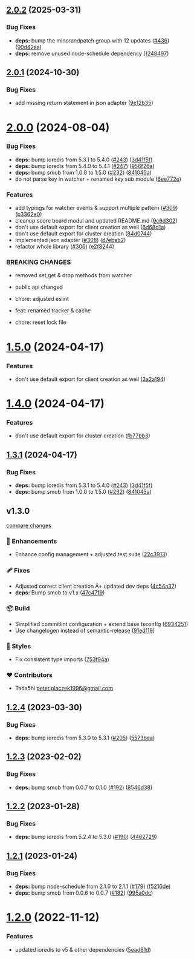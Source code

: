 ## [2.0.2](https://github.com/tada5hi/redis-extension/compare/v2.0.1...v2.0.2) (2025-03-31)


### Bug Fixes

* **deps:** bump the minorandpatch group with 12 updates ([#436](https://github.com/tada5hi/redis-extension/issues/436)) ([90d42aa](https://github.com/tada5hi/redis-extension/commit/90d42aa7fe981a23533305e19614915bd2ed3e21))
* **deps:** remove unused node-schedule dependency ([1248497](https://github.com/tada5hi/redis-extension/commit/1248497afbfed56720f17c433a8a6f385e9734a4))

## [2.0.1](https://github.com/tada5hi/redis-extension/compare/v2.0.0...v2.0.1) (2024-10-30)


### Bug Fixes

* add missing return statement in json adapter ([9e12b35](https://github.com/tada5hi/redis-extension/commit/9e12b3589cb24716ecbabdf5d613b69961265eb6))

# [2.0.0](https://github.com/tada5hi/redis-extension/compare/v1.3.0...v2.0.0) (2024-08-04)


### Bug Fixes

* **deps:** bump ioredis from 5.3.1 to 5.4.0 ([#243](https://github.com/tada5hi/redis-extension/issues/243)) ([3d41f5f](https://github.com/tada5hi/redis-extension/commit/3d41f5fb0a261b0b8a9b01deab211d2e0f3fafbe))
* **deps:** bump ioredis from 5.4.0 to 5.4.1 ([#247](https://github.com/tada5hi/redis-extension/issues/247)) ([956f26a](https://github.com/tada5hi/redis-extension/commit/956f26a36976e1314eb4bf2bf9473aecaee058b0))
* **deps:** bump smob from 1.0.0 to 1.5.0 ([#232](https://github.com/tada5hi/redis-extension/issues/232)) ([841045a](https://github.com/tada5hi/redis-extension/commit/841045a3e057bbfdf21ec2ef00948ab3e3a178ab))
* do not parse key in watcher + renamed key sub module ([6ee772e](https://github.com/tada5hi/redis-extension/commit/6ee772e0c2611793d29c9ab4bffdc3ac729ca1df))


### Features

* add typings for watcher events & support multiple pattern ([#309](https://github.com/tada5hi/redis-extension/issues/309)) ([b3362e0](https://github.com/tada5hi/redis-extension/commit/b3362e015bcf69063f0ce2ee55415e4f8e8ead1f))
* cleanup score board modul and updated README.md ([9c6d302](https://github.com/tada5hi/redis-extension/commit/9c6d3028d90a9f5a3af8c943d3ab12209537304b))
* don't use default export for client creation as well ([6d68d1a](https://github.com/tada5hi/redis-extension/commit/6d68d1adc3341138153025218421390bfe4b1c9c))
* don't use default export for cluster creation ([84d0744](https://github.com/tada5hi/redis-extension/commit/84d0744e6e3c38c83eca3b914abd0132e46882f0))
* implemented json adapter ([#308](https://github.com/tada5hi/redis-extension/issues/308)) ([d7ebab2](https://github.com/tada5hi/redis-extension/commit/d7ebab2d8ffe1535bd161be6891ea8f0f7a820cd))
* refactor whole library ([#306](https://github.com/tada5hi/redis-extension/issues/306)) ([e2f8244](https://github.com/tada5hi/redis-extension/commit/e2f824461152821bb6e234130cdf51dcb68642ff))


### BREAKING CHANGES

* removed set,get & drop methods from watcher
* public api changed

* chore: adjusted eslint

* feat: renamed tracker & cache

* chore: reset lock file

# [1.5.0](https://github.com/tada5hi/redis-extension/compare/v1.4.0...v1.5.0) (2024-04-17)


### Features

* don't use default export for client creation as well ([3a2a194](https://github.com/tada5hi/redis-extension/commit/3a2a194878f5367a1fde365643166ec9f37121e1))

# [1.4.0](https://github.com/tada5hi/redis-extension/compare/v1.3.1...v1.4.0) (2024-04-17)


### Features

* don't use default export for cluster creation ([fb77bb3](https://github.com/tada5hi/redis-extension/commit/fb77bb3881f07ed051d15c5d97ac174eab5a3fcb))

## [1.3.1](https://github.com/tada5hi/redis-extension/compare/v1.3.0...v1.3.1) (2024-04-17)


### Bug Fixes

* **deps:** bump ioredis from 5.3.1 to 5.4.0 ([#243](https://github.com/tada5hi/redis-extension/issues/243)) ([3d41f5f](https://github.com/tada5hi/redis-extension/commit/3d41f5fb0a261b0b8a9b01deab211d2e0f3fafbe))
* **deps:** bump smob from 1.0.0 to 1.5.0 ([#232](https://github.com/tada5hi/redis-extension/issues/232)) ([841045a](https://github.com/tada5hi/redis-extension/commit/841045a3e057bbfdf21ec2ef00948ab3e3a178ab))

## v1.3.0

[compare changes](https://github.com/tada5hi/redis-extension/compare/v1.2.4...v1.3.0)


### 🚀 Enhancements

  - Enhance config management + adjusted test suite ([22c3913](https://github.com/tada5hi/redis-extension/commit/22c3913))

### 🩹 Fixes

  - Adjusted correct client creation Ã+ updated dev deps ([4c54a37](https://github.com/tada5hi/redis-extension/commit/4c54a37))
  - **deps:** Bump smob to v1.x ([47c47f9](https://github.com/tada5hi/redis-extension/commit/47c47f9))

### 📦 Build

  - Simplified commitlint configuration + extend base tsconfig ([6934251](https://github.com/tada5hi/redis-extension/commit/6934251))
  - Use changelogen instead of semantic-release ([91edf19](https://github.com/tada5hi/redis-extension/commit/91edf19))

### 🎨 Styles

  - Fix consistent type imports ([753f94a](https://github.com/tada5hi/redis-extension/commit/753f94a))

### ❤️  Contributors

- Tada5hi <peter.placzek1996@gmail.com>

## [1.2.4](https://github.com/Tada5hi/redis-extension/compare/v1.2.3...v1.2.4) (2023-03-30)


### Bug Fixes

* **deps:** bump ioredis from 5.3.0 to 5.3.1 ([#205](https://github.com/Tada5hi/redis-extension/issues/205)) ([5573bea](https://github.com/Tada5hi/redis-extension/commit/5573bea6214455ab23e8ed81637aca0d2656fbd6))

## [1.2.3](https://github.com/Tada5hi/redis-extension/compare/v1.2.2...v1.2.3) (2023-02-02)


### Bug Fixes

* **deps:** bump smob from 0.0.7 to 0.1.0 ([#192](https://github.com/Tada5hi/redis-extension/issues/192)) ([8546d38](https://github.com/Tada5hi/redis-extension/commit/8546d381f5328eb84d2288eef8f11e2a4031d814))

## [1.2.2](https://github.com/Tada5hi/redis-extension/compare/v1.2.1...v1.2.2) (2023-01-28)


### Bug Fixes

* **deps:** bump ioredis from 5.2.4 to 5.3.0 ([#190](https://github.com/Tada5hi/redis-extension/issues/190)) ([4462729](https://github.com/Tada5hi/redis-extension/commit/4462729802cea0b351442ced3e85ec05a51f18a4))

## [1.2.1](https://github.com/Tada5hi/redis-extension/compare/v1.2.0...v1.2.1) (2023-01-24)


### Bug Fixes

* **deps:** bump node-schedule from 2.1.0 to 2.1.1 ([#179](https://github.com/Tada5hi/redis-extension/issues/179)) ([f5216de](https://github.com/Tada5hi/redis-extension/commit/f5216de987739961e05b3718bbd9589c169d711d))
* **deps:** bump smob from 0.0.6 to 0.0.7 ([#182](https://github.com/Tada5hi/redis-extension/issues/182)) ([995a0dc](https://github.com/Tada5hi/redis-extension/commit/995a0dccd0b0b1dab60d1482169b897da199fd00))

# [1.2.0](https://github.com/Tada5hi/redis-extension/compare/v1.1.1...v1.2.0) (2022-11-12)


### Features

* updated ioredis to v5 & other dependencies ([5ead61d](https://github.com/Tada5hi/redis-extension/commit/5ead61d6b4943a6edf42d7e308ef5f0e126315f9))
